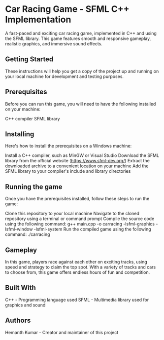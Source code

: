 <h1>Car Racing Game - SFML C++ Implementation</h1>
A fast-paced and exciting car racing game, implemented in C++ and using the SFML library. This game features smooth and responsive gameplay, realistic graphics, and immersive sound effects.

<h2>Getting Started</h2>
These instructions will help you get a copy of the project up and running on your local machine for development and testing purposes.

<h2>Prerequisites</h2>
Before you can run this game, you will need to have the following installed on your machine:

C++ compiler
SFML library
<h2>Installing</h2>
Here's how to install the prerequisites on a Windows machine:

Install a C++ compiler, such as MinGW or Visual Studio
Download the SFML library from the official website (https://www.sfml-dev.org/)
Extract the downloaded archive to a convenient location on your machine
Add the SFML library to your compiler's include and library directories
<h2>Running the game</h2>
Once you have the prerequisites installed, follow these steps to run the game:

Clone this repository to your local machine
Navigate to the cloned repository using a terminal or command prompt
Compile the source code using the following command: g++ main.cpp -o carracing -lsfml-graphics -lsfml-window -lsfml-system
Run the compiled game using the following command: ./carracing
<h2>Gameplay</h2>
In this game, players race against each other on exciting tracks, using speed and strategy to claim the top spot. With a variety of tracks and cars to choose from, this game offers endless hours of fun and competition.

<h2>Built With</h2>
C++ - Programming language used
SFML - Multimedia library used for graphics and sound
<h2>Authors</h2>
Hemanth Kumar - Creator and maintainer of this project
